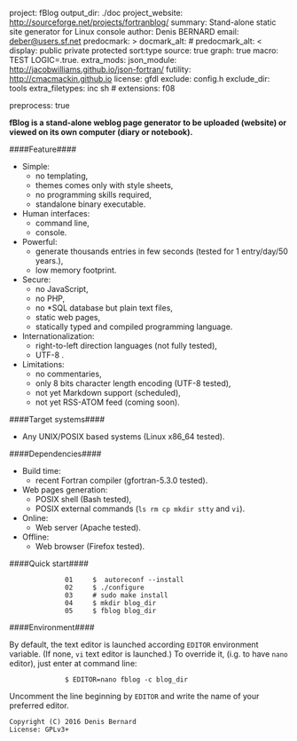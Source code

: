 project: fBlog
output_dir: ./doc
project_website: http://sourceforge.net/projects/fortranblog/
summary: Stand-alone static site generator for Linux console
author: Denis BERNARD
email: deber@users.sf.net
predocmark: >
docmark_alt: #
predocmark_alt: <
display: public
         private
         protected
sort:type
source: true
graph: true
macro: TEST
       LOGIC=.true.
extra_mods: json_module: http://jacobwilliams.github.io/json-fortran/
            futility: http://cmacmackin.github.io
license: gfdl
exclude: config.h
exclude_dir: tools
extra_filetypes: inc sh #
extensions: f08
            
preprocess: true

**fBlog is a stand-alone weblog page generator to be uploaded (website) or viewed on its own computer (diary or notebook).**

####Feature####

* Simple:
    - no templating,
    - themes comes only with style sheets,
    - no programming skills required,
    - standalone binary executable.
* Human interfaces:
    - command line,
    - console.
* Powerful:
    - generate thousands entries in few seconds (tested for 1 entry/day/50 years.),
    - low memory footprint.
* Secure:
    - no JavaScript,
    - no PHP,
    - no *SQL database but plain text files,
    - static web pages,
    - statically typed and compiled programming language.
* Internationalization:
    - right-to-left direction languages (not fully tested),
    - UTF-8 .
* Limitations:
    - no commentaries,
    - only 8 bits character length encoding (UTF-8 tested),
    - not yet Markdown support (scheduled),
    - not yet RSS-ATOM feed (coming soon).

####Target systems####

* Any UNIX/POSIX based systems (Linux x86_64 tested).

####Dependencies####

* Build time:
    - recent Fortran compiler (gfortran-5.3.0 tested).
* Web pages generation:
    - POSIX shell (Bash tested),
    - POSIX external commands (`ls rm cp mkdir stty` and `vi`).
* Online: 
    - Web server (Apache tested).
* Offline:
    - Web browser (Firefox tested).

####Quick start####

                  01     $  autoreconf --install
                  02     $ ./configure
                  03     # sudo make install
                  04     $ mkdir blog_dir
                  05     $ fblog blog_dir

####Environment####

By default, the text editor is launched according `EDITOR` environment variable. (If none, `vi` text editor is launched.) To override it, (i.g. to have `nano` editor), just enter at command line:

                  $ EDITOR=nano fblog -c blog_dir

Uncomment the line beginning by `EDITOR` and write the name of your preferred editor.

    Copyright (C) 2016 Denis Bernard
    License: GPLv3+
